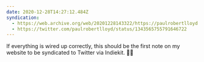 ```yaml
---
date: 2020-12-28T14:27:12.484Z
syndication:
  - https://web.archive.org/web/20201228143322/https://paulrobertlloyd.com/notes/1609165632/
  - https://twitter.com/paulrobertlloyd/status/1343565755791646722
---
```

If everything is wired up correctly, this should be the first note on my website to be syndicated to Twitter via Indiekit. 🤞🏻
